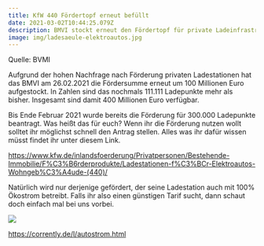 ```yaml
---
title: KfW 440 Fördertopf erneut befüllt
date: 2021-03-02T10:44:25.079Z
description: BMVI stockt erneut den Fördertopf für private Ladeinfrastruktur auf
image: img/ladesaeule-elektroautos.jpg
---
```

Quelle: BVMI

Aufgrund der hohen Nachfrage nach Förderung privaten Ladestationen hat das BMVI am 26.02.2021 die Fördersumme erneut um 100 Millionen Euro aufgestockt. In Zahlen sind das nochmals 111.111 Ladepunkte mehr als bisher. Insgesamt sind damit 400 Millionen Euro verfügbar. 

Bis Ende Februar 2021 wurde bereits die Förderung für 300.000 Ladepunkte beantragt. Was heißt das für euch? Wenn ihr die Förderung nutzen wollt solltet ihr möglichst schnell den Antrag stellen. Alles was ihr dafür wissen müsst findet ihr unter diesem Link.

<https://www.kfw.de/inlandsfoerderung/Privatpersonen/Bestehende-Immobilie/F%C3%B6rderprodukte/Ladestationen-f%C3%BCr-Elektroautos-Wohngeb%C3%A4ude-(440)/>

Natürlich wird nur derjenige gefördert, der seine Ladestation auch mit 100% Ökostrom betreibt. Falls ihr also einen günstigen Tarif sucht, dann schaut doch einfach mal bei uns vorbei.

![](img/favicon_corrently_1000.png)

<https://corrently.de/l/autostrom.html>